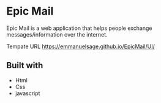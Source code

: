 # Epic Mail

Epic Mail is a web application that helps people exchange
messages/information over the internet.

Tempate URL
https://emmanuelsage.github.io/EpicMail/UI/

## Built with
* Html
* Css
* javascript
